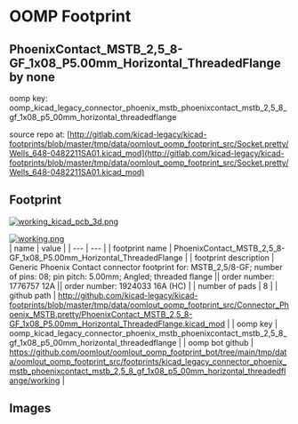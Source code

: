 # OOMP Footprint  
## PhoenixContact_MSTB_2,5_8-GF_1x08_P5.00mm_Horizontal_ThreadedFlange  by none  
  
oomp key: oomp_kicad_legacy_connector_phoenix_mstb_phoenixcontact_mstb_2,5_8_gf_1x08_p5_00mm_horizontal_threadedflange  
  
source repo at: [http://gitlab.com/kicad-legacy/kicad-footprints/blob/master/tmp/data/oomlout_oomp_footprint_src/Socket.pretty/Wells_648-0482211SA01.kicad_mod](http://gitlab.com/kicad-legacy/kicad-footprints/blob/master/tmp/data/oomlout_oomp_footprint_src/Socket.pretty/Wells_648-0482211SA01.kicad_mod)  
## Footprint  
  
[![working_kicad_pcb_3d.png](working_kicad_pcb_3d_600.png)](working_kicad_pcb_3d.png)  
  
[![working.png](working_600.png)](working.png)  
| name | value | 
| --- | --- | 
| footprint name | PhoenixContact_MSTB_2,5_8-GF_1x08_P5.00mm_Horizontal_ThreadedFlange | 
| footprint description | Generic Phoenix Contact connector footprint for: MSTB_2,5/8-GF; number of pins: 08; pin pitch: 5.00mm; Angled; threaded flange || order number: 1776757 12A || order number: 1924033 16A (HC) | 
| number of pads | 8 | 
| github path | http://github.com/kicad-legacy/kicad-footprints/blob/master/tmp/data/oomlout_oomp_footprint_src/Connector_Phoenix_MSTB.pretty/PhoenixContact_MSTB_2,5_8-GF_1x08_P5.00mm_Horizontal_ThreadedFlange.kicad_mod | 
| oomp key | oomp_kicad_legacy_connector_phoenix_mstb_phoenixcontact_mstb_2,5_8_gf_1x08_p5_00mm_horizontal_threadedflange | 
| oomp bot github | https://github.com/oomlout/oomlout_oomp_footprint_bot/tree/main/tmp/data/oomlout_oomp_footprint_src/footprints/kicad_legacy_connector_phoenix_mstb_phoenixcontact_mstb_2,5_8_gf_1x08_p5_00mm_horizontal_threadedflange/working | 
## Images  
